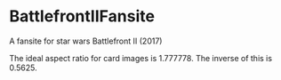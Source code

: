 # BattlefrontIIFansite
A fansite for star wars Battlefront II (2017)

The ideal aspect ratio for card images is 1.777778. The inverse of this is 0.5625.